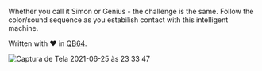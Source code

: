 Whether you call it Simon or Genius - the challenge is the same. Follow the color/sound sequence as you estabilish contact with this intelligent machine.

Written with ❤️ in [QB64](https://www.qb64.org).

![Captura de Tela 2021-06-25 às 23 33 47](https://user-images.githubusercontent.com/10699359/123499516-cd2b0680-d60d-11eb-938a-98857a73cc97.png)
